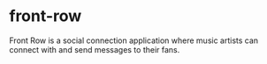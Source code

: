 # front-row
Front Row is a social connection application where music artists can connect with and send messages to their fans.
